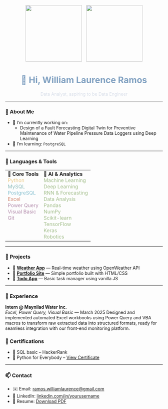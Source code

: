 <div align="center">
  <img src="https://github-readme-stats.vercel.app/api?username=yam-ghub&show_icons=true&theme=radical" height="180" style="margin-right: 10px;"/>
  <img src="https://github-readme-streak-stats.herokuapp.com/?user=yam-ghub&theme=radical" height="180"/>
</div>

<h1 align="center" style="color:#81A1C1;">👋 Hi, William Laurence Ramos</h1>

<p align="center" style="color:#D8DEE9;">
  Data Analyst, aspiring to be Data Engineer
</p>

---

### 🧠 About Me

- 🔭 I’m currently working on:
  - Design of a Fault Forecasting Digital Twin for Preventive Maintenance of Water Pipeline Pressure Data Loggers using Deep Learning
- 🌱 I’m learning: `PostgreSQL`

---

### 🔧 Languages & Tools
<table> <tr> <td valign="top"> <strong>🧰 Core Tools</strong><br> <span style="color:#EBCB8B">Python</span><br> <span style="color:#8FBCBB">MySQL</span><br> <span style="color:#88C0D0">PostgreSQL</span><br> <span style="color:#D08770">Excel</span><br> <span style="color:#B48EAD">Power Query</span><br> <span style="color:#B48EAD">Visual Basic</span><br> <span style="color:#B48EAD">Git</span><br> </td> <td valign="top"> <strong>🤖 AI & Analytics</strong><br> <span style="color:#A3BE8C">Machine Learning</span><br> <span style="color:#A3BE8C">Deep Learning</span><br> <span style="color:#A3BE8C">RNN & Forecasting</span><br> <span style="color:#A3BE8C">Data Analysis</span><br> <span style="color:#A3BE8C">Pandas</span><br> <span style="color:#A3BE8C">NumPy</span><br> <span style="color:#A3BE8C">Scikit-learn</span><br> <span style="color:#A3BE8C">TensorFlow</span><br> <span style="color:#A3BE8C">Keras</span><br> <span style="color:#A3BE8C">Robotics</span><br> </td> </tr> </table>

---

### 📁 Projects

- 🔹 [**Weather App**](https://github.com/yourusername/weather-app) — Real-time weather using OpenWeather API
- 🔹 [**Portfolio Site**](https://github.com/yourusername/portfolio) — Simple portfolio built with HTML/CSS
- 🔹 [**Todo App**](https://github.com/yourusername/todo-app) — Basic task manager using vanilla JS

---

### 🧳 Experience

**Intern @ Maynilad Water Inc.**  
*Excel, Power Query, Visual Basic* — March 2025
Designed and implemented automated Excel workbooks using Power Query and VBA macros to transform raw extracted data into structured formats, ready for seamless integration with our front-end monitoring platform.


### 📜 Certifications

- 🥇 SQL basic – HackerRank
- 🐍 Python for Everybody – [View Certificate](https://example.com/python)

---

### 📫 Contact

- ✉️ Email: ramos.williamlaurence@gmail.com 
- 💼 LinkedIn: [linkedin.com/in/yourusername](https://linkedin.com/in/yourusername)  
- 📄 Resume: [Download PDF](https://github.com/yourusername/yourusername.github.io/blob/main/resume.pdf)
